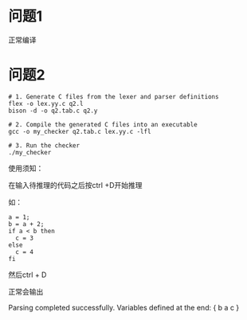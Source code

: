 # 问题1
正常编译


# 问题2
```
# 1. Generate C files from the lexer and parser definitions
flex -o lex.yy.c q2.l
bison -d -o q2.tab.c q2.y

# 2. Compile the generated C files into an executable
gcc -o my_checker q2.tab.c lex.yy.c -lfl

# 3. Run the checker
./my_checker
```

使用须知：

在输入待推理的代码之后按ctrl +D开始推理

如：
```
a = 1;
b = a + 2;
if a < b then
  c = 3
else
  c = 4
fi
```
然后ctrl + D

正常会输出  

Parsing completed successfully.
Variables defined at the end: { b a c }
